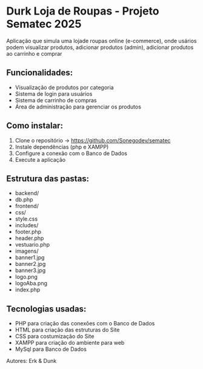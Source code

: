 # Durk Loja de Roupas - Projeto Sematec 2025

Aplicação que simula uma lojade roupas online (e-commerce), onde usários podem visualizar produtos, adicionar produtos (admin), adicionar produtos ao carrinho e comprar

## Funcionalidades:
- Visualização de produtos por categoria
- Sistema de login para usuários
- Sistema de carrinho de compras
- Área de administração para gerenciar os produtos

## Como instalar:
1. Clone o repositório -> https://github.com/Sonegodev/sematec
2. Instale dependências (php e XAMPP)
3. Configure a conexão com o Banco de Dados
4. Execute a aplicação

## Estrutura das pastas:
- backend/
-  db.php
- frontend/
-  css/
-    style.css
-  includes/
-    footer.php
-    header.php
-  vestuario.php
- imagens/
-  banner1.jpg
-  banner2.jpg
-  banner3.jpg
-  logo.png
-  logoAba.png
- index.php

## Tecnologias usadas:
- PHP para criação das conexões com o Banco de Dados
- HTML para criação das estruturas do Site
- CSS para costumização do Site
- XAMPP para criação do ambiente para web
- MySql para Banco de Dados

Autores:
Erk & Dunk